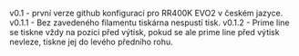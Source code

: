 v0.1 - první verze github konfigurací pro RR400K EVO2 v českém jazyce.
v0.1.1 - Bez zavedeného filamentu tiskárna nespustí tisk.
v0.1.2 - Prime line se tiskne vždy na pozici před výtisk, pokud se ale prime line před výtisk nevleze, tiskne jej do levého předního rohu.